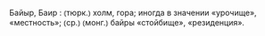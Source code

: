 ---
---

Байыр, Баир
: ⦅тюрк.⦆ холм, гора; иногда в значении «урочище», «местность»; ⦅ср.⦆ ⦅монг.⦆ байры «стойбище», «резиденция».
